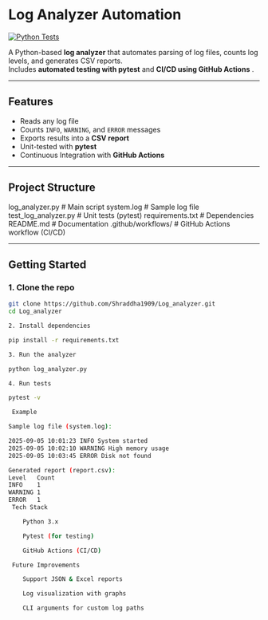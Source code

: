 #  Log Analyzer Automation  

[![Python Tests](https://github.com/Shraddha1909/Log_analyzer/actions/workflows/python-app.yml/badge.svg)](https://github.com/Shraddha1909/Log_analyzer/actions)

A Python-based **log analyzer** that automates parsing of log files, counts log levels, and generates CSV reports.  
Includes **automated testing with pytest** and **CI/CD using GitHub Actions** .  

---

##  Features  
-  Reads any log file  
-  Counts `INFO`, `WARNING`, and `ERROR` messages  
-  Exports results into a **CSV report**  
-  Unit-tested with **pytest**  
-  Continuous Integration with **GitHub Actions**  

---

##  Project Structure  

log_analyzer.py # Main script
system.log # Sample log file
test_log_analyzer.py # Unit tests (pytest)
requirements.txt # Dependencies
README.md # Documentation
.github/workflows/ # GitHub Actions workflow (CI/CD)


---

##  Getting Started  

### 1. Clone the repo  
```bash
git clone https://github.com/Shraddha1909/Log_analyzer.git
cd Log_analyzer

2. Install dependencies

pip install -r requirements.txt

3. Run the analyzer

python log_analyzer.py

4. Run tests

pytest -v

 Example

Sample log file (system.log):

2025-09-05 10:01:23 INFO System started
2025-09-05 10:02:10 WARNING High memory usage
2025-09-05 10:03:45 ERROR Disk not found

Generated report (report.csv):
Level	Count
INFO	1
WARNING	1
ERROR	1
 Tech Stack

    Python 3.x

    Pytest (for testing)

    GitHub Actions (CI/CD)

 Future Improvements

    Support JSON & Excel reports

    Log visualization with graphs

    CLI arguments for custom log paths


